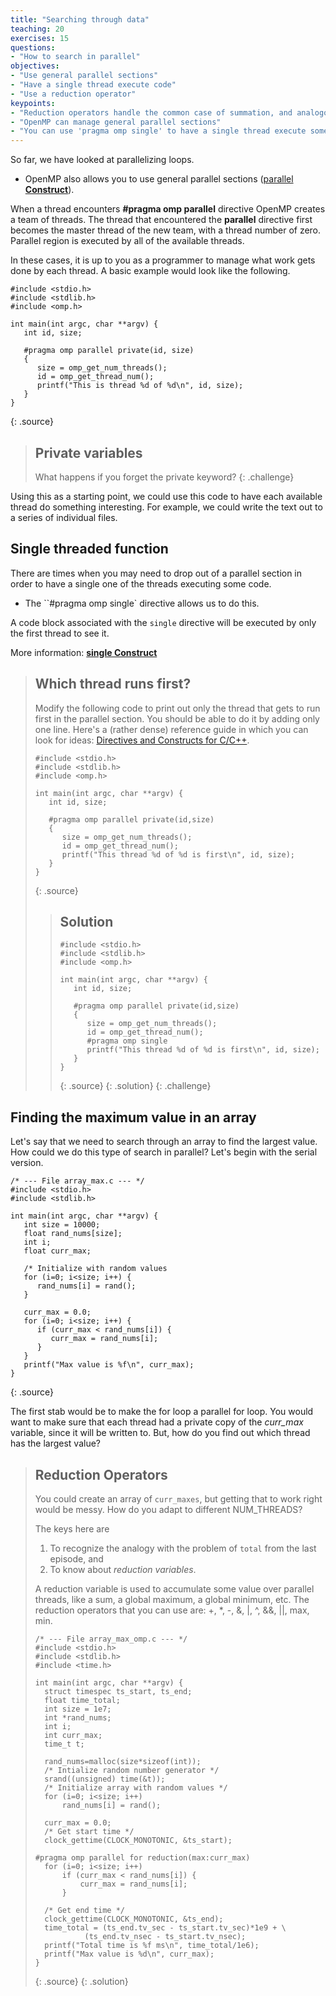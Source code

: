 ```yaml
---
title: "Searching through data"
teaching: 20
exercises: 15
questions:
- "How to search in parallel"
objectives:
- "Use general parallel sections"
- "Have a single thread execute code"
- "Use a reduction operator"
keypoints:
- "Reduction operators handle the common case of summation, and analogous operations"
- "OpenMP can manage general parallel sections"
- "You can use 'pragma omp single' to have a single thread execute something"
---
```


So far, we have looked at parallelizing loops.
- OpenMP also allows you to use general parallel sections ([parallel **Construct**](https://www.openmp.org/spec-html/5.0/openmpse14.html)).

When a thread encounters **#pragma omp parallel** directive OpenMP creates a team of threads. The thread that encountered the **parallel** directive first becomes the master thread of the new team, with a thread number of zero. Parallel region is executed by all of the available threads.

In these cases, it is up to you as a programmer to manage what work gets done by each thread. A basic example would look like the following.

~~~
#include <stdio.h>
#include <stdlib.h>
#include <omp.h>

int main(int argc, char **argv) {
   int id, size;

   #pragma omp parallel private(id, size)
   {
      size = omp_get_num_threads();
      id = omp_get_thread_num();
      printf("This is thread %d of %d\n", id, size);
   }
}
~~~
{: .source}

> ## Private variables
> What happens if you forget the private keyword?
{: .challenge}

Using this as a starting point, we could use this code to have each available thread do something interesting. For example, we could write the text out to a series of individual files.

## Single threaded function

There are times when you may need to drop out of a parallel section in order to have a single one of the threads executing some code.

- The ``#pragma omp single` directive allows us to do this.

A code block associated with the `single` directive will be executed by only the first thread to see it.

More information: [**single Construct**](https://www.openmp.org/spec-html/5.0/openmpsu38.html)

> ## Which thread runs first?
> Modify the following code to print out only the thread that gets to run first in the parallel section.
> You should be able to do it by adding only one line.
> Here's a (rather dense) reference guide in which you can look for ideas:
> [Directives and Constructs for C/C++](https://www.openmp.org/wp-content/uploads/OpenMP-4.5-1115-CPP-web.pdf).
>
> ~~~
> #include <stdio.h>
> #include <stdlib.h>
> #include <omp.h>
>
> int main(int argc, char **argv) {
>    int id, size;
>
>    #pragma omp parallel private(id,size)
>    {
>       size = omp_get_num_threads();
>       id = omp_get_thread_num();
>       printf("This thread %d of %d is first\n", id, size);
>    }
> }
> ~~~
> {: .source}
>
> > ## Solution
> > ~~~
> > #include <stdio.h>
> > #include <stdlib.h>
> > #include <omp.h>
> >
> > int main(int argc, char **argv) {
> >    int id, size;
> >
> >    #pragma omp parallel private(id,size)
> >    {
> >       size = omp_get_num_threads();
> >       id = omp_get_thread_num();
> >       #pragma omp single
> >       printf("This thread %d of %d is first\n", id, size);
> >    }
> > }
> > ~~~
> > {: .source}
> {: .solution}
{: .challenge}

## Finding the maximum value in an array

Let's say that we need to search through an array to find the largest value. How could we do this type of search in parallel? Let's begin with the serial version.

~~~
/* --- File array_max.c --- */
#include <stdio.h>
#include <stdlib.h>

int main(int argc, char **argv) {
   int size = 10000;
   float rand_nums[size];
   int i;
   float curr_max;

   /* Initialize with random values
   for (i=0; i<size; i++) {
      rand_nums[i] = rand();
   }

   curr_max = 0.0;
   for (i=0; i<size; i++) {
      if (curr_max < rand_nums[i]) {
         curr_max = rand_nums[i];
      }
   }
   printf("Max value is %f\n", curr_max);
}
~~~
{: .source}

The first stab would be to make the for loop a parallel for loop. You would want to make sure that each thread had a private copy of the *curr_max* variable, since it will be written to. But, how do you find out which thread has the largest value?


> ## Reduction Operators
> You could create an array of `curr_maxes`, but getting that to work right would be messy. How do you adapt to different NUM_THREADS?
>
> The keys here are
> 1. To recognize the analogy with the problem of `total` from the last episode, and
> 2. To know about *reduction variables*.
>
> A reduction variable is used to accumulate some value over parallel threads, like a sum, a global maximum, a global minimum, etc.
> The reduction operators that you can use are:
 +, *, -, &, |, ^, &&, ||, max, min.
>
> ~~~
> /* --- File array_max_omp.c --- */
> #include <stdio.h>
> #include <stdlib.h>
> #include <time.h>
>
> int main(int argc, char **argv) {
>	struct timespec ts_start, ts_end;
>	float time_total;
>	int size = 1e7;
>	int *rand_nums;
>	int i;
>	int curr_max;
>	time_t t;
>
>	rand_nums=malloc(size*sizeof(int));
>	/* Intialize random number generator */
>	srand((unsigned) time(&t));
>	/* Initialize array with random values */
>	for (i=0; i<size; i++)
>		rand_nums[i] = rand();
>
>	curr_max = 0.0;
>	/* Get start time */
>	clock_gettime(CLOCK_MONOTONIC, &ts_start);
>
> #pragma omp parallel for reduction(max:curr_max)
>	for (i=0; i<size; i++) 
>		if (curr_max < rand_nums[i]) {
>			curr_max = rand_nums[i];
>		}
>
>	/* Get end time */
>	clock_gettime(CLOCK_MONOTONIC, &ts_end);
>	time_total = (ts_end.tv_sec - ts_start.tv_sec)*1e9 + \
>		     (ts_end.tv_nsec - ts_start.tv_nsec);
>	printf("Total time is %f ms\n", time_total/1e6);
>	printf("Max value is %d\n", curr_max);
> }
> ~~~
> {: .source}
{: .solution}
